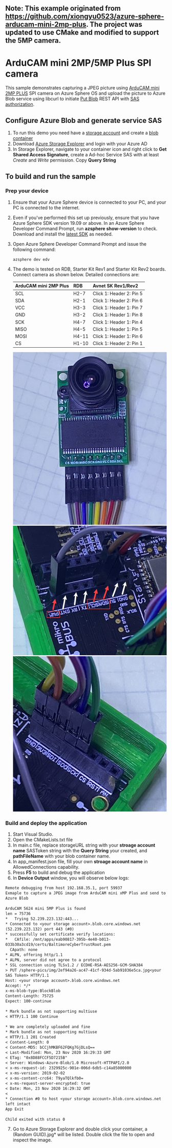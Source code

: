 ## Note: This example originated from https://github.com/xiongyu0523/azure-sphere-arducam-mini-2mp-plus.  The project was updated to use CMake and modified to support the 5MP camera.

# ArduCAM mini 2MP/5MP Plus SPI camera 

This sample demonstrates capturing a JPEG picture using [ArduCAM mini 2MP PLUS]() SPI camera on Azure Sphere OS and upload the picture to Azure Blob service using libcurl to initiate [Put Blob](https://docs.microsoft.com/en-us/rest/api/storageservices/put-blob) REST API with [SAS authorization](https://docs.microsoft.com/en-us/rest/api/storageservices/delegate-access-with-shared-access-signature). 

## Configure Azure Blob and generate service SAS

1. To run this demo you need have a [storage account](https://docs.microsoft.com/en-us/azure/storage/common/storage-quickstart-create-account?tabs=azure-portal) and create a [blob container](https://docs.microsoft.com/en-us/azure/storage/blobs/storage-quickstart-blobs-portal)
2. Download [Azure Storage Explorer](https://azure.microsoft.com/en-us/features/storage-explorer/) and login with your Azure AD
3. In Storage Explorer, navigate to your container icon and right click to **Get Shared Access Signature**, create a Ad-hoc Service SAS with at least *Create* and *Write* permission. Copy **Query String**

## To build and run the sample

### Prep your device

1. Ensure that your Azure Sphere device is connected to your PC, and your PC is connected to the internet.
2. Even if you've performed this set up previously, ensure that you have Azure Sphere SDK version 19.09 or above. In an Azure Sphere Developer Command Prompt, run **azsphere show-version** to check. Download and install the [latest SDK](https://aka.ms/AzureSphereSDKDownload) as needed.
3. Open Azure Sphere Developer Command Prompt and issue the following command:

   ```
   azsphere dev edv
   ```
4. The demo is tested on RDB, Starter Kit Rev1 and Starter Kit Rev2 boards.  Connect camera as shown below. Detailed connections are:
   
    |  ArduCAM mini 2MP Plus | RDB  | Avnet SK Rev1/Rev2 |
    |  ----  | ----  | ---- | 
    | SCL  | H2-7 |  Click 1: Header 2: Pin 5 |
    | SDA  | H2-1 |  Click 1: Header 2: Pin 6 |
    | VCC  | H3-3 |  Click 1: Header 1: Pin 7 |
    | GND  | H3-2 |  Click 1: Header 1: Pin 8 |
    | SCK  | H4-7 |  Click 1: Header 1: Pin 4 | 
    | MISO  | H4-5 |  Click 1: Header 1: Pin 5 | 
    | MOSI  | H4-11 | Click 1: Header 1: Pin 6 | 
    | CS   | H1-10 |  Click 1: Header 2: Pin 1 | 
    
    ![Camera Connections](graphics/cameraConnections.jpg)
    ![I2C + CS Connections](graphics/cameraConnectionsI2C+CS.jpg)
    ![SPI + Power Connections](graphics/cameraConnectionsISPI+Power.jpg)
       
  
### Build and deploy the application

1. Start Visual Studio.
2. Open the CMakeLists.txt file
3. In main.c file, replace storageURL string with your **stroage account name** SASToken string with the **Query String** your created, and **pathFileName** with your blob container name.
4. In app_manifest.json file, fill your own **stroage account name** in AllowedConnections capability. 
5. Press **F5** to build and debug the application
6. In **Device Output** window, you will observe below logs:

```
Remote debugging from host 192.168.35.1, port 59937
Exmaple to capture a JPEG image from ArduCAM mini xMP Plus and send to Azure Blob

ArduCAM 5624 mini 5MP Plus is found
len = 75736
*   Trying 52.239.223.132:443...
* Connected to <your storage account>.blob.core.windows.net (52.239.223.132) port 443 (#0)
* successfully set certificate verify locations:
*   CAfile: /mnt/apps/eab90817-395b-4e40-b013-033b30a3cd19/certs/BaltimoreCyberTrustRoot.pem
  CApath: none
* ALPN, offering http/1.1
* ALPN, server did not agree to a protocol
* SSL connection using TLSv1.2 / ECDHE-RSA-AES256-GCM-SHA384
> PUT /sphere-pics/img/2ef94a26-ac47-41cf-934d-5ab91036e5ca.jpg<your SAS Token> HTTP/1.1
Host: <your storage account>.blob.core.windows.net
Accept: */*
x-ms-blob-type:BlockBlob
Content-Length: 75725
Expect: 100-continue

* Mark bundle as not supporting multiuse
< HTTP/1.1 100 Continue

* We are completely uploaded and fine
* Mark bundle as not supporting multiuse
< HTTP/1.1 201 Created
< Content-Length: 0
< Content-MD5: bCCjhMKBF62FQKg7GjDLsQ==
< Last-Modified: Mon, 23 Nov 2020 16:29:33 GMT
< ETag: "0x8D88FCCF5D7215B"
< Server: Windows-Azure-Blob/1.0 Microsoft-HTTPAPI/2.0
< x-ms-request-id: 2329925c-901e-006d-6db5-c14a85000000
< x-ms-version: 2019-02-02
< x-ms-content-crc64: T9yaTQlkfb0=
< x-ms-request-server-encrypted: true
< Date: Mon, 23 Nov 2020 16:29:32 GMT
< 
* Connection #0 to host <your storage account>.blob.core.windows.net left intact
App Exit

Child exited with status 0
```
   
7. Go to Azure Storage Explorer and double click your container, a (Random GUID).jpg* will be listed. Double click the file to open and inspect the image.

